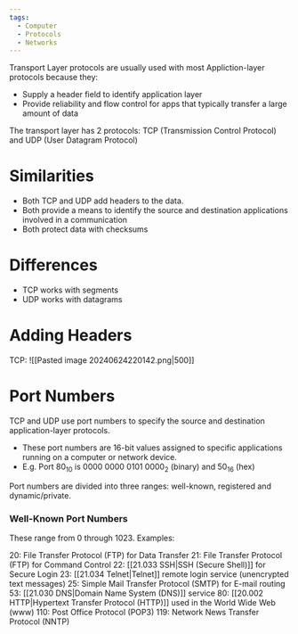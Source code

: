 ```yaml
---
tags:
  - Computer
  - Protocols
  - Networks
---
```

Transport Layer protocols are usually used with most Appliction-layer protocols because they:
- Supply a header field to identify application layer
- Provide reliability and flow control for apps that typically transfer a large amount of data

The transport layer has 2 protocols:
TCP (Transmission Control Protocol) and UDP (User Datagram Protocol)

# Similarities
- Both TCP and UDP add headers to the data.
- Both provide a means to identify the source and destination applications involved in a communication
- Both protect data with checksums

# Differences
- TCP works with segments
- UDP works with datagrams

# Adding Headers
TCP:
![[Pasted image 20240624220142.png|500]]

# Port Numbers
TCP and UDP use port numbers to specify the source and destination application-layer protocols.
- These port numbers are 16-bit values assigned to specific applications running on a computer or network device.
- E.g. Port 80$_1$$_0$ is 0000 0000 0101 0000$_2$ (binary) and 50$_1$$_6$ (hex)

Port numbers are divided into three ranges: well-known, registered and dynamic/private.
### Well-Known Port Numbers
These range from 0 through 1023.
Examples:

20: File Transfer Protocol (FTP) for Data Transfer
21: File Transfer Protocol (FTP) for Command Control
22: [[21.033 SSH|SSH (Secure Shell)]] for Secure Login
23: [[21.034 Telnet|Telnet]] remote login service (unencrypted text messages)
25: Simple Mail Transfer Protocol (SMTP) for E-mail routing
53: [[21.030 DNS|Domain Name System (DNS)]] service 
80: [[20.002 HTTP|Hypertext Transfer Protocol (HTTP)]] used in the World Wide Web (www)
110: Post Office Protocol (POP3)
119: Network News Transfer Protocol (NNTP)
